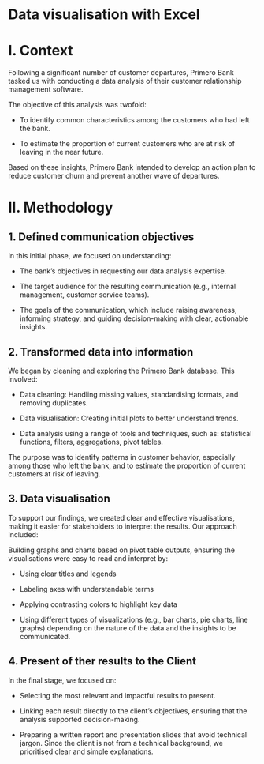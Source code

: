 # Data visualisation with Excel
# I. Context
Following a significant number of customer departures, Primero Bank tasked us with conducting a data analysis of their customer relationship management software.

The objective of this analysis was twofold:

- To identify common characteristics among the customers who had left the bank.

- To estimate the proportion of current customers who are at risk of leaving in the near future.

Based on these insights, Primero Bank intended to develop an action plan to reduce customer churn and prevent another wave of departures.

# II. Methodology
## 1. Defined communication objectives
In this initial phase, we focused on understanding:

- The bank’s objectives in requesting our data analysis expertise.

- The target audience for the resulting communication (e.g., internal management, customer service teams).

- The goals of the communication, which include raising awareness, informing strategy, and guiding decision-making with clear, actionable insights.

## 2. Transformed data into information
We began by cleaning and exploring the Primero Bank database. This involved:

- Data cleaning: Handling missing values, standardising formats, and removing duplicates.

- Data visualisation: Creating initial plots to better understand trends.

- Data analysis using a range of tools and techniques, such as: statistical functions, filters, aggregations, pivot tables.

The purpose was to identify patterns in customer behavior, especially among those who left the bank, and to estimate the proportion of current customers at risk of leaving.

## 3. Data visualisation
To support our findings, we created clear and effective visualisations, making it easier for stakeholders to interpret the results. Our approach included:

Building graphs and charts based on pivot table outputs, ensuring the visualisations were easy to read and interpret by:

- Using clear titles and legends

- Labeling axes with understandable terms

- Applying contrasting colors to highlight key data

- Using different types of visualizations (e.g., bar charts, pie charts, line graphs) depending on the nature of the data and the insights to be communicated.

## 4. Present of ther results to the Client
In the final stage, we focused on:

- Selecting the most relevant and impactful results to present.

- Linking each result directly to the client’s objectives, ensuring that the analysis supported decision-making.

- Preparing a written report and presentation slides that avoid technical jargon. Since the client is not from a technical background, we prioritised clear and simple explanations.
